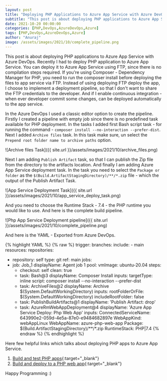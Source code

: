 ```yaml
---
layout: post
title: "Deploying PHP Applications to Azure App Service with Azure DevOps"
subtitle: "This post is about deploying PHP applications to Azure App Service with Azure DevOps."
date: 2021-10-20 00:00:00
categories: [PHP,DevOps,AzureDevOps,Azure]
tags: [PHP,DevOps,AzureDevOps,Azure]
author: "Anuraj"
image: /assets/images/2021/10/complete_pipeline.png
---
```

This post is about deploying PHP applications to Azure App Service with Azure DevOps. Recently I had to deploy PHP application to Azure App Service. You can deploy it to Azure App Service using FTP, since there is no compilation steps required. If you're using Composer - Dependency Manager for PHP, you need to run the composer install before deploying the files to app service via FTP. Instead of using deploying FTP deploy the app, I choose to implement a deployment pipeline, so that I don't want to share the FTP credentials to the developer.  And if I enable continuous integration - when ever developer commit some changes, can be deployed automatically to the app service. 

In the Azure DevOps I used a classic editor option to create the pipeline. Firstly I created a pipeline with empty job since there is no predefined task available for PHP deployment. In the tasks I added first Bash script task - for running the command - `composer install --no-interaction --prefer-dist`. Next I added `Archive files` task. In this task make sure, un select the `Prepend root folder name to archive paths` option.

![Archive files Task]({{ site.url }}/assets/images/2021/10/archive_files.png)

Next I am adding `Publish Artifact` task, so that I can publish the Zip file from the directory to the artifacts location. And finally I am adding Azure App Service deployment task. In the task you need to select the `Package or folder` as the `$(Build.ArtifactStagingDirectory)/**/*.zip` file - which the output of the Publish Artifact Task.

![App Service Deployment Task]({{ site.url }}/assets/images/2021/10/app_service_deploy_task.png)

And you need to choose the Runtime Stack - 7.4 - the PHP runtime you would like to use. And here is the complete build pipeline.

![Php App Service Deployment pipeline]({{ site.url }}/assets/images/2021/10/complete_pipeline.png)

And here is the YAML - Exported from Azure DevOps.

{% highlight YAML %}
{% raw %}
trigger:
  branches:
    include:
    - main
resources:
  repositories:
  - repository: self
    type: git
    ref: main
jobs:
- job: Job_1
  displayName: Agent job 1
  pool:
    vmImage: ubuntu-20.04
  steps:
  - checkout: self
    clean: true
  - task: Bash@3
    displayName: Composer Install
    inputs:
      targetType: inline
      script: composer install --no-interaction --prefer-dist
  - task: ArchiveFiles@2
    displayName: Archive $(System.DefaultWorkingDirectory)
    inputs:
      rootFolderOrFile: $(System.DefaultWorkingDirectory)
      includeRootFolder: false
  - task: PublishBuildArtifacts@1
    displayName: 'Publish Artifact: drop'
  - task: AzureRmWebAppDeployment@4
    displayName: 'Azure App Service Deploy: Php Web App'
    inputs:
      ConnectedServiceName: 643990e2-059d-4e5a-87e0-e9484682897e
      WebAppKind: webAppLinux
      WebAppName: azure-php-web-app
      Package: $(Build.ArtifactStagingDirectory)/**/*.zip
      RuntimeStack: PHP|7.4
{% endraw %}
{% endhighlight %}

Here few helpful links which talks about deploying PHP apps to Azure App Service.

1. [Build and test PHP apps](https://docs.microsoft.com/en-us/azure/devops/pipelines/ecosystems/php?view=azure-devops&WT.mc_id=DT-MVP-5002040){:target="_blank"}
2. [Build and deploy to a PHP web app](https://docs.microsoft.com/en-us/azure/devops/pipelines/ecosystems/php-webapp?view=azure-devops&WT.mc_id=DT-MVP-5002040){:target="_blank"}

Happy Programming :)